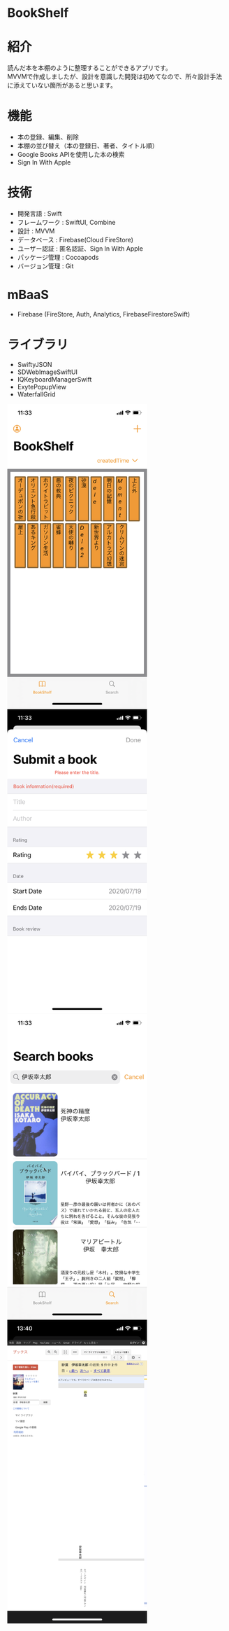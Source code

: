 # BookShelf

# 紹介
読んだ本を本棚のように整理することができるアプリです。  
MVVMで作成しましたが、設計を意識した開発は初めてなので、所々設計手法に添えていない箇所があると思います。

# 機能
- 本の登録、編集、削除  
- 本棚の並び替え（本の登録日、著者、タイトル順）  
- Google Books APIを使用した本の検索  
- Sign In With Apple

# 技術
- 開発言語 : Swift  
- フレームワーク : SwiftUI, Combine 
- 設計 : MVVM 
- データベース : Firebase(Cloud FireStore)
- ユーザー認証 : 匿名認証、Sign In With Apple  
- パッケージ管理 : Cocoapods  
- バージョン管理 : Git  

# mBaaS
- Firebase (FireStore, Auth, Analytics, FirebaseFirestoreSwift)

# ライブラリ
- SwiftyJSON
- SDWebImageSwiftUI
- IQKeyboardManagerSwift
- ExytePopupView  
- WaterfallGrid


<img src="IMG_1148.png" width=320px>
<img src="IMG_1149.png" width=320px>
<img src="IMG_1150.png" width=320px>
<img src="IMG_1151.png" width=320px>
